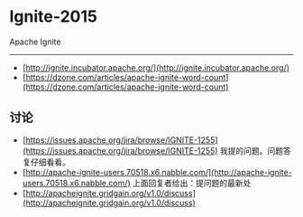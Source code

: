 # Ignite-2015
Apache Ignite

__________________
- [http://ignite.incubator.apache.org/](http://ignite.incubator.apache.org/)
- [https://dzone.com/articles/apache-ignite-word-count](https://dzone.com/articles/apache-ignite-word-count)

## 讨论

- [https://issues.apache.org/jira/browse/IGNITE-1255](https://issues.apache.org/jira/browse/IGNITE-1255) 我提的问题。问题答复仔细看看。
- [http://apache-ignite-users.70518.x6.nabble.com/](http://apache-ignite-users.70518.x6.nabble.com/) 上面回复者给出：提问题的最新处
- [http://apacheignite.gridgain.org/v1.0/discuss](http://apacheignite.gridgain.org/v1.0/discuss)